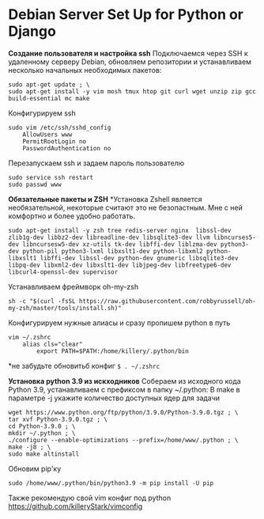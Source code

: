 # Debian Server Set Up for Python or Django

**Создание пользователя и настройка ssh**
Подключаемся через SSH к удаленному серверу Debian, обновляем репозитории и устанавливаем несколько начальных необходимых пакетов:
```
sudo apt-get update ; \
sudo apt-get install -y vim mosh tmux htop git curl wget unzip zip gcc build-essential mc make
```

Конфигурируем ssh
```
sudo vim /etc/ssh/sshd_config
    AllowUsers www
    PermitRootLogin no
    PasswordAuthentication no
```

Перезапускаем ssh и задаем пароль пользователю
```
sudo service ssh restart
sudo passwd www
```
**Обязательные пакеты и ZSH**
*Установка Zshell является необязательной, некоторые считают это не безопастным. Мне с ней комфортно и более удобно работать.
```
sudo apt-get install -y zsh tree redis-server nginx  libssl-dev zlib1g-dev libbz2-dev libreadline-dev libsqlite3-dev llvm libncurses5-dev libncursesw5-dev xz-utils tk-dev libffi-dev liblzma-dev python3-dev python-pil python3-lxml libxslt1-dev python-libxml2 python-libxslt1 libffi-dev libssl-dev python-dev gnumeric libsqlite3-dev libpq-dev libxml2-dev libxslt1-dev libjpeg-dev libfreetype6-dev libcurl4-openssl-dev supervisor
```

Устанавливаем фреймворк oh-my-zsh
```
sh -c "$(curl -fsSL https://raw.githubusercontent.com/robbyrussell/oh-my-zsh/master/tools/install.sh)"
```

Конфигурируем нужные алиасы и сразу пропишем python в путь
```
vim ~/.zshrc
    alias cls="clear"
		export PATH=$PATH:/home/killery/.python/bin
```
*не забудьте обновитьб конфиг `$ . ~/.zshrc`

**Установка python 3.9 из искходников**
Собераем из исходного кода Python 3.9, устанавливаем с префиксом в папку ~/.python:
В make в параметре -j укажите количество доступных ядер для задачи
```
wget https://www.python.org/ftp/python/3.9.0/Python-3.9.0.tgz ; \
tar xvf Python-3.9.0.tgz ; \
cd Python-3.9.0 ; \
mkdir ~/.python ; \
./configure --enable-optimizations --prefix=/home/www/.python ; \
make -j8 ; \
sudo make altinstall
```

Обновим pip'ку
```
sudo /home/www/.python/bin/python3.9 -m pip install -U pip
```

Также рекомендую свой vim конфиг под python https://github.com/killeryStark/vimconfig
